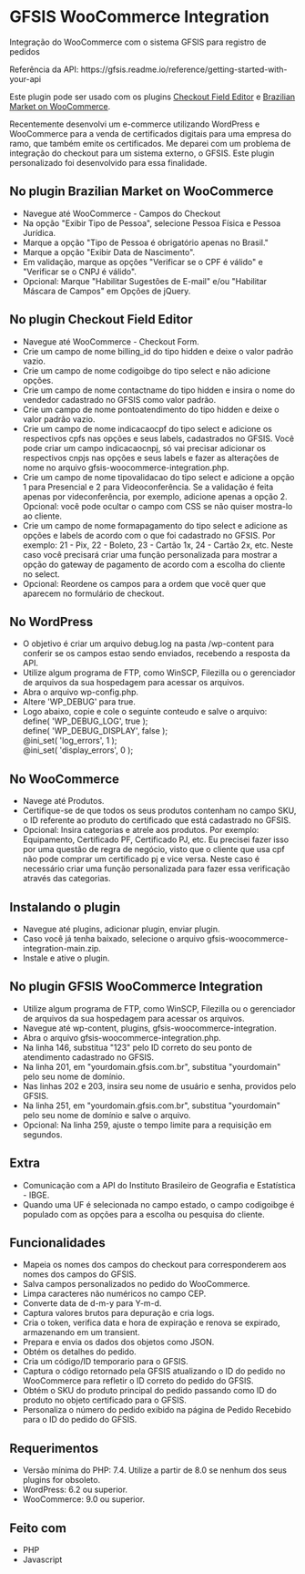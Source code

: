 # GFSIS WooCommerce Integration
<p>Integração do WooCommerce com o sistema GFSIS para registro de pedidos</p>
<p>Referência da API: https://gfsis.readme.io/reference/getting-started-with-your-api</p>
<p>Este plugin pode ser usado com os plugins <a href="https://br.wordpress.org/plugins/woo-checkout-field-editor-pro/">Checkout Field Editor</a> e <a href="https://br.wordpress.org/plugins/woocommerce-extra-checkout-fields-for-brazil/">Brazilian Market on WooCommerce</a>.</p>
<p>Recentemente desenvolvi um e-commerce utilizando WordPress e WooCommerce para a venda de certificados digitais para uma empresa do ramo, que também emite os certificados. Me deparei com um problema de integração do checkout para um sistema externo, o GFSIS. Este plugin personalizado foi desenvolvido para essa finalidade.</p>
<h2>No plugin Brazilian Market on WooCommerce</h2>
<ul>
<li>Navegue até WooCommerce - Campos do Checkout
<li>Na opção "Exibir Tipo de Pessoa", selecione Pessoa Física e Pessoa Jurídica.</li>
<li>Marque a opção "Tipo de Pessoa é obrigatório apenas no Brasil."</li>
<li>Marque a opção "Exibir Data de Nascimento".</li>
<li>Em validação, marque as opções "Verificar se o CPF é válido" e "Verificar se o CNPJ é válido".</li>
<li>Opcional: Marque "Habilitar Sugestões de E-mail" e/ou "Habilitar Máscara de Campos" em Opções de jQuery.</li>
</ul>
<h2>No plugin Checkout Field Editor</h2>
<ul>
<li>Navegue até WooCommerce - Checkout Form.</li>
<li>Crie um campo de nome billing_id do tipo hidden e deixe o valor padrão vazio.</li>
<li>Crie um campo de nome codigoibge do tipo select e não adicione opções.</li>
<li>Crie um campo de nome contactname do tipo hidden e insira o nome do vendedor cadastrado no GFSIS como valor padrão.</li>
<li>Crie um campo de nome pontoatendimento do tipo hidden e deixe o valor padrão vazio.</li>
<li>Crie um campo de nome indicacaocpf do tipo select e adicione os respectivos cpfs nas opções e seus labels, cadastrados no GFSIS. Você pode criar um campo indicacaocnpj, só vai precisar adicionar os respectivos cnpjs nas opções e seus labels e fazer as alterações de nome no arquivo gfsis-woocommerce-integration.php.</li>
<li>Crie um campo de nome tipovalidacao do tipo select e adicione a opção 1 para Presencial e 2 para Videoconferência. Se a validação é feita apenas por videconferência, por exemplo, adicione apenas a opção 2. Opcional: você pode ocultar o campo com CSS se não quiser mostra-lo ao cliente.</li>
<li>Crie um campo de nome formapagamento do tipo select e adicione as opções e labels de acordo com o que foi cadastrado no GFSIS. Por exemplo: 21 - Pix, 22 - Boleto, 23 - Cartão 1x, 24 - Cartão 2x, etc. Neste caso você precisará criar uma função personalizada para mostrar a opção do gateway de pagamento de acordo com a escolha do cliente no select.</li>
<li>Opcional: Reordene os campos para a ordem que você quer que aparecem no formulário de checkout.</li>
</ul>
<h2>No WordPress</h2>
<ul>
<li>O objetivo é criar um arquivo debug.log na pasta /wp-content para conferir se os campos estao sendo enviados, recebendo a resposta da API.</li>
<li>Utilize algum programa de FTP, como WinSCP, Filezilla ou o gerenciador de arquivos da sua hospedagem para acessar os arquivos.</li>
<li>Abra o arquivo wp-config.php.</li>
<li>Altere 'WP_DEBUG' para true.</li>
<li>Logo abaixo, copie e cole o seguinte conteudo e salve o arquivo:<br>
define( 'WP_DEBUG_LOG', true );<br>
define( 'WP_DEBUG_DISPLAY', false );<br>
@ini_set( 'log_errors', 1 );<br>
@ini_set( 'display_errors', 0 );
</li>
</ul>
<h2>No WooCommerce</h2>
<ul>
<li>Navege até Produtos.</li>
<li>Certifique-se de que todos os seus produtos contenham no campo SKU, o ID referente ao produto do certificado que está cadastrado no GFSIS.</li>
<li>Opcional: Insira categorias e atrele aos produtos. Por exemplo: Equipamento, Certificado PF, Certificado PJ, etc. Eu precisei fazer isso por uma questão de regra de negócio, visto que o cliente que usa cpf não pode comprar um certificado pj e vice versa. Neste caso é necessário criar uma função personalizada para fazer essa verificação através das categorias.</li>
</ul>
<h2>Instalando o plugin</h2>
<ul>
<li>Navegue até plugins, adicionar plugin, enviar plugin.</li>
<li>Caso você já tenha baixado, selecione o arquivo gfsis-woocommerce-integration-main.zip.</li>
<li>Instale e ative o plugin.</li>
</ul>
<h2>No plugin GFSIS WooCommerce Integration</h2>
<ul>
<li>Utilize algum programa de FTP, como WinSCP, Filezilla ou o gerenciador de arquivos da sua hospedagem para acessar os arquivos.</li>
<li>Navegue até wp-content, plugins, gfsis-woocommerce-integration.</li>
<li>Abra o arquivo gfsis-woocommerce-integration.php.</li>
<li>Na linha 146, substitua "123" pelo ID correto do seu ponto de atendimento cadastrado no GFSIS.</li>
<li>Na linha 201, em "yourdomain.gfsis.com.br", substitua "yourdomain" pelo seu nome de domínio.</li>
<li>Nas linhas 202 e 203, insira seu nome de usuário e senha, providos pelo GFSIS.</li>
<li>Na linha 251, em "yourdomain.gfsis.com.br", substitua "yourdomain" pelo seu nome de domínio e salve o arquivo.</li>
<li>Opcional: Na linha 259, ajuste o tempo limite para a requisição em segundos.</li>
</ul>
<h2>Extra</h2>
<ul>
<li>Comunicação com a API do Instituto Brasileiro de Geografia e Estatística - IBGE.</li>
<li>Quando uma UF é selecionada no campo estado, o campo codigoibge é populado com as opções para a escolha ou pesquisa do cliente.</li>
</ul>
<h2>Funcionalidades</h2>
<ul>
<li>Mapeia os nomes dos campos do checkout para corresponderem aos nomes dos campos do GFSIS.</li>
<li>Salva campos personalizados no pedido do WooCommerce.</li>
<li>Limpa caracteres não numéricos no campo CEP.</li>
<li>Converte data de d-m-y para Y-m-d.</li>
<li>Captura valores brutos para depuração e cria logs.</li>
<li>Cria o token, verifica data e hora de expiração e renova se expirado, armazenando em um transient.</li>
<li>Prepara e envia os dados dos objetos como JSON.</li>
<li>Obtém os detalhes do pedido.</li>
<li>Cria um código/ID temporario para o GFSIS.</li>
<li>Captura o código retornado pela GFSIS atualizando o ID do pedido no WooCommerce para refletir o ID correto do pedido do GFSIS.</li>
<li>Obtém o SKU do produto principal do pedido passando como ID do produto no objeto certificado para o GFSIS.</li>
<li>Personaliza o número do pedido exibido na página de Pedido Recebido para o ID do pedido do GFSIS.</li>
</ul>
<h2>Requerimentos</h2>
<ul>
<li>Versão mínima do PHP: 7.4. Utilize a partir de 8.0 se nenhum dos seus plugins for obsoleto.</li>
<li>WordPress: 6.2 ou superior.</li>
<li>WooCommerce: 9.0 ou superior.</li>
</ul>
<h2>Feito com</h2>
<ul>
<li>PHP</li>
<li>Javascript</li>
</ul>
